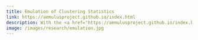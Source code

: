 ```yaml
---
title: Emulation of Clustering Statistics
link: https://aemulusproject.github.io/index.html
description: With the <a href="https://aemulusproject.github.io/index.html">Aemulus collaboration</a>, I aim to tap into the cosmological constraining power at small scales. We use Gaussian process <em>emulators</em> to model galaxy clustering statistics; we recently performed an <a href="https://arxiv.org/abs/2203.08999">analysis of the BOSS galaxy survey</a>. I am currently emulating beyond-standard statistics to further constrain the growth of structure.
image: /images/research/emulation.jpg
---
```

